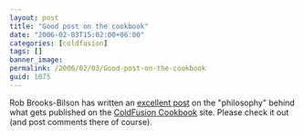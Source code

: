 ```yaml
---
layout: post
title: "Good post on the cookbook"
date: "2006-02-03T15:02:00+06:00"
categories: [coldfusion]
tags: []
banner_image: 
permalink: /2006/02/03/Good-post-on-the-cookbook
guid: 1075
---
```


Rob Brooks-Bilson has written an <a href="http://www.brooks-bilson.com/blogs/rob/index.cfm/2006/2/3/A-Word-on-the-ColdFusion-Cookbook-Philosophy">excellent post</a> on the "philosophy" behind what gets published on the <a href="http://www.coldfusioncookbook.com">ColdFusion Cookbook</a> site. Please check it out (and post comments there of course).